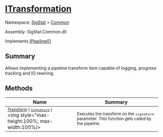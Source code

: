 # [ITransformation](./ITransformation.md)

Namespace: [SigStat]() > [Common](./README.md)

Assembly: SigStat.Common.dll

Implements [IPipelineIO](./Pipeline/IPipelineIO.md)

## Summary
Allows implementing a pipeline transform item capable of logging, progress tracking and IO rewiring.

## Methods

| Name | Summary | 
| --- | --- | 
| <sub>[Transform](./Methods/ITransformation-100663463.md) ( [`Signature`](./Signature.md) )</sub><div style="pointer-events:none; cursor:default; width=200"><img style="max-height:100%; max-width:100%/></div>| <sub>Executes the transform on the `signature` parameter.  This function gets called by the pipeline.</sub>| <br>


